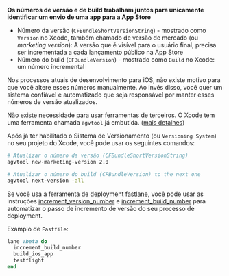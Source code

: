 **Os números de versão e de build trabalham juntos para unicamente identificar um envio de uma app para a App Store**

- Número da versão (`CFBundleShortVersionString`) - mostrado como `Version` no Xcode, também chamado de versão de mercado (ou _marketing version_): A versão que é visível para o usuário final, precisa ser incrementada a cada lançamento público na App Store
- Número do build (`CFBundleVersion`) - mostrado como `Build` no Xcode: um número incremental

Nos processos atuais de desenvolvimento para iOS, não existe motivo para que você altere esses números manualmente. Ao invés disso, você quer um sistema confiável e automatizado que seja responsável por manter esses números de versão atualizados.

Não existe necessidade para usar ferramentas de terceiros. O Xcode tem uma ferramenta chamada `agvtool` já embutida. ([mais detalhes](https://developer.apple.com/library/content/qa/qa1827/_index.html))

Após já ter habilitado o Sistema de Versionamento (ou `Versioning System`) no seu projeto do Xcode, você pode usar os seguintes comandos:

```sh
# Atualizar o número da versão (CFBundleShortVersionString)
agvtool new-marketing-version 2.0

# Atualizar o número do build (CFBundleVersion) to the next one
agvtool next-version -all
```

Se você usa a ferramenta de deployment [fastlane](https://fastlane.tools), você pode usar as instruções [increment_version_number](https://docs.fastlane.tools/actions/increment_version_number/) e [increment_build_number](https://docs.fastlane.tools/actions/increment_build_number/) para automatizar o passo de incremento de versão do seu processo de deployment.

Examplo de `Fastfile`:

```ruby
lane :beta do
  increment_build_number
  build_ios_app
  testflight
end
```
